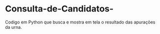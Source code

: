 # Consulta-de-Candidatos-
Codigo em Python que busca e mostra em tela o resultado das apurações da urna.
